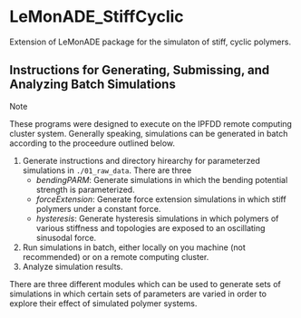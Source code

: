 # LeMonADE_StiffCyclic
Extension of LeMonADE package for the simulaton of stiff, cyclic polymers.

## Instructions for Generating, Submissing, and Analyzing Batch Simulations
>[!NOTE]
>These programs were designed to execute on the IPFDD remote computing cluster system.
Generally speaking, simulations can be generated in batch according to the proceedure outlined below.
1. Generate instructions and directory hirearchy for parameterzed simulations in `./01_raw_data`. There are three
	*  *bendingPARM*: Generate simulations in which the bending potential strength is parameterized. 
	*  *forceExtension*: Generate force extension simulations in which stiff polymers under a constant force. 
	*  *hysteresis*: Generate hysteresis simulations in which polymers of various stiffness and topologies are exposed to an oscillating sinusodal force.
2. Run simulations in batch, either locally on you machine (not recommended) or on a remote computing cluster.
3. Analyze simulation results.

There are three different modules which can be used to generate sets of simulations in which certain sets of parameters are varied in order to explore their effect of simulated polymer systems.
